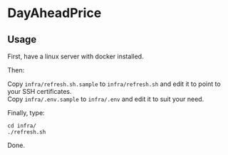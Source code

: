# DayAheadPrice

## Usage

First, have a linux server with docker installed.

Then:

Copy `infra/refresh.sh.sample` to `infra/refresh.sh` and edit it to point to your SSH certificates.\
Copy `infra/.env.sample` to `infra/.env` and edit it to suit your need.

Finally, type:

    cd infra/
    ./refresh.sh

Done.
